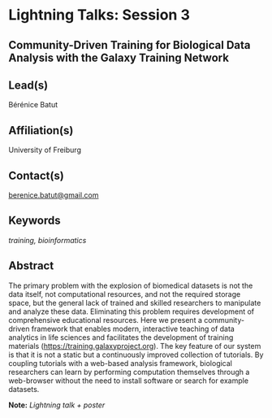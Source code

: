 # Lightning Talks: Session 3

## **Community-Driven Training for Biological Data Analysis with the Galaxy Training Network**

## Lead(s)
Bérénice Batut

## Affiliation(s)
University of Freiburg

## Contact(s)
berenice.batut@gmail.com

## Keywords
*training, bioinformatics*

## Abstract
The primary problem with the explosion of biomedical datasets is not the data itself, not computational resources, and not the required storage space, but the general lack of trained and skilled researchers to manipulate and analyze these data. Eliminating this problem requires development of comprehensive educational resources. Here we present a community-driven framework that enables modern, interactive teaching of data analytics in life sciences and facilitates the development of training materials (https://training.galaxyproject.org). The key feature of our system is that it is not a static but a continuously improved collection of tutorials. By coupling tutorials with a web-based analysis framework, biological researchers can learn by performing computation themselves through a web-browser without the need to install software or search for example datasets.

**Note:** *Lightning talk + poster*

